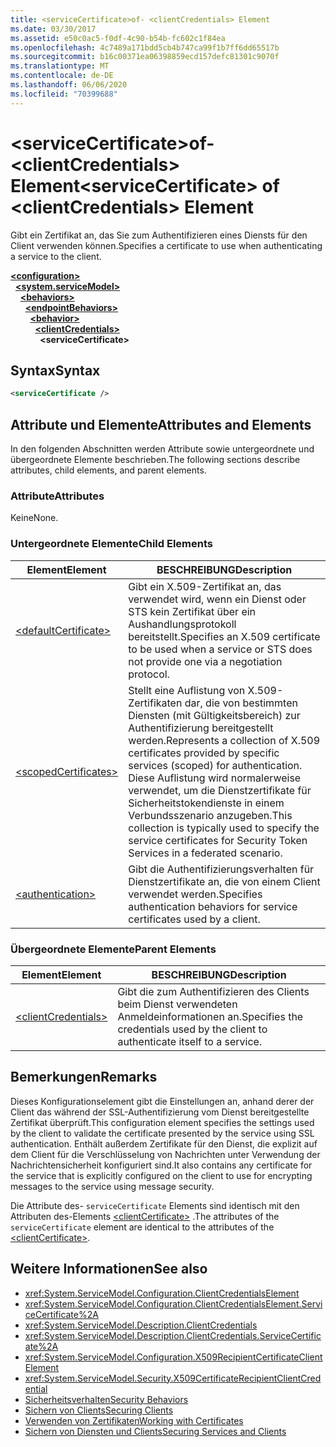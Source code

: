 ```yaml
---
title: <serviceCertificate>of- <clientCredentials> Element
ms.date: 03/30/2017
ms.assetid: e50c0ac5-f0df-4c90-b54b-fc602c1f84ea
ms.openlocfilehash: 4c7489a171bdd5cb4b747ca99f1b7ff6dd65517b
ms.sourcegitcommit: b16c00371ea06398859ecd157defc81301c9070f
ms.translationtype: MT
ms.contentlocale: de-DE
ms.lasthandoff: 06/06/2020
ms.locfileid: "70399688"
---
```

# <a name="servicecertificate-of-clientcredentials-element"></a><span data-ttu-id="233e2-102">\<serviceCertificate>of- \<clientCredentials> Element</span><span class="sxs-lookup"><span data-stu-id="233e2-102">\<serviceCertificate> of \<clientCredentials> Element</span></span>
<span data-ttu-id="233e2-103">Gibt ein Zertifikat an, das Sie zum Authentifizieren eines Diensts für den Client verwenden können.</span><span class="sxs-lookup"><span data-stu-id="233e2-103">Specifies a certificate to use when authenticating a service to the client.</span></span>  
  
[**\<configuration>**](../configuration-element.md)\
&nbsp;&nbsp;[**\<system.serviceModel>**](system-servicemodel.md)\
&nbsp;&nbsp;&nbsp;&nbsp;[**\<behaviors>**](behaviors.md)\
&nbsp;&nbsp;&nbsp;&nbsp;&nbsp;&nbsp;[**\<endpointBehaviors>**](endpointbehaviors.md)\
&nbsp;&nbsp;&nbsp;&nbsp;&nbsp;&nbsp;&nbsp;&nbsp;[**\<behavior>**](behavior-of-endpointbehaviors.md)\
&nbsp;&nbsp;&nbsp;&nbsp;&nbsp;&nbsp;&nbsp;&nbsp;&nbsp;&nbsp;[**\<clientCredentials>**](clientcredentials.md)\
&nbsp;&nbsp;&nbsp;&nbsp;&nbsp;&nbsp;&nbsp;&nbsp;&nbsp;&nbsp;&nbsp;&nbsp;**\<serviceCertificate>**  
  
## <a name="syntax"></a><span data-ttu-id="233e2-104">Syntax</span><span class="sxs-lookup"><span data-stu-id="233e2-104">Syntax</span></span>  
  
```xml  
<serviceCertificate />
```  
  
## <a name="attributes-and-elements"></a><span data-ttu-id="233e2-105">Attribute und Elemente</span><span class="sxs-lookup"><span data-stu-id="233e2-105">Attributes and Elements</span></span>  
 <span data-ttu-id="233e2-106">In den folgenden Abschnitten werden Attribute sowie untergeordnete und übergeordnete Elemente beschrieben.</span><span class="sxs-lookup"><span data-stu-id="233e2-106">The following sections describe attributes, child elements, and parent elements.</span></span>  
  
### <a name="attributes"></a><span data-ttu-id="233e2-107">Attribute</span><span class="sxs-lookup"><span data-stu-id="233e2-107">Attributes</span></span>  
 <span data-ttu-id="233e2-108">Keine</span><span class="sxs-lookup"><span data-stu-id="233e2-108">None.</span></span>  
  
### <a name="child-elements"></a><span data-ttu-id="233e2-109">Untergeordnete Elemente</span><span class="sxs-lookup"><span data-stu-id="233e2-109">Child Elements</span></span>  
  
|<span data-ttu-id="233e2-110">Element</span><span class="sxs-lookup"><span data-stu-id="233e2-110">Element</span></span>|<span data-ttu-id="233e2-111">BESCHREIBUNG</span><span class="sxs-lookup"><span data-stu-id="233e2-111">Description</span></span>|  
|-------------|-----------------|  
|[\<defaultCertificate>](defaultcertificate-element.md)|<span data-ttu-id="233e2-112">Gibt ein X.509-Zertifikat an, das verwendet wird, wenn ein Dienst oder STS kein Zertifikat über ein Aushandlungsprotokoll bereitstellt.</span><span class="sxs-lookup"><span data-stu-id="233e2-112">Specifies an X.509 certificate to be used when a service or STS does not provide one via a negotiation protocol.</span></span>|  
|[\<scopedCertificates>](scopedcertificates-element.md)|<span data-ttu-id="233e2-113">Stellt eine Auflistung von X.509-Zertifikaten dar, die von bestimmten Diensten (mit Gültigkeitsbereich) zur Authentifizierung bereitgestellt werden.</span><span class="sxs-lookup"><span data-stu-id="233e2-113">Represents a collection of X.509 certificates provided by specific services (scoped) for authentication.</span></span> <span data-ttu-id="233e2-114">Diese Auflistung wird normalerweise verwendet, um die Dienstzertifikate für Sicherheitstokendienste in einem Verbundsszenario anzugeben.</span><span class="sxs-lookup"><span data-stu-id="233e2-114">This collection is typically used to specify the service certificates for Security Token Services in a federated scenario.</span></span>|  
|[\<authentication>](authentication-of-servicecertificate-element.md)|<span data-ttu-id="233e2-115">Gibt die Authentifizierungsverhalten für Dienstzertifikate an, die von einem Client verwendet werden.</span><span class="sxs-lookup"><span data-stu-id="233e2-115">Specifies authentication behaviors for service certificates used by a client.</span></span>|  
  
### <a name="parent-elements"></a><span data-ttu-id="233e2-116">Übergeordnete Elemente</span><span class="sxs-lookup"><span data-stu-id="233e2-116">Parent Elements</span></span>  
  
|<span data-ttu-id="233e2-117">Element</span><span class="sxs-lookup"><span data-stu-id="233e2-117">Element</span></span>|<span data-ttu-id="233e2-118">BESCHREIBUNG</span><span class="sxs-lookup"><span data-stu-id="233e2-118">Description</span></span>|  
|-------------|-----------------|  
|[\<clientCredentials>](clientcredentials.md)|<span data-ttu-id="233e2-119">Gibt die zum Authentifizieren des Clients beim Dienst verwendeten Anmeldeinformationen an.</span><span class="sxs-lookup"><span data-stu-id="233e2-119">Specifies the credentials used by the client to authenticate itself to a service.</span></span>|  
  
## <a name="remarks"></a><span data-ttu-id="233e2-120">Bemerkungen</span><span class="sxs-lookup"><span data-stu-id="233e2-120">Remarks</span></span>  
 <span data-ttu-id="233e2-121">Dieses Konfigurationselement gibt die Einstellungen an, anhand derer der Client das während der SSL-Authentifizierung vom Dienst bereitgestellte Zertifikat überprüft.</span><span class="sxs-lookup"><span data-stu-id="233e2-121">This configuration element specifies the settings used by the client to validate the certificate presented by the service using SSL authentication.</span></span> <span data-ttu-id="233e2-122">Enthält außerdem Zertifikate für den Dienst, die explizit auf dem Client für die Verschlüsselung von Nachrichten unter Verwendung der Nachrichtensicherheit konfiguriert sind.</span><span class="sxs-lookup"><span data-stu-id="233e2-122">It also contains any certificate for the service that is explicitly configured on the client to use for encrypting messages to the service using message security.</span></span>  
  
 <span data-ttu-id="233e2-123">Die Attribute des- `serviceCertificate` Elements sind identisch mit den Attributen des-Elements [\<clientCertificate>](clientcertificate-of-clientcredentials-element.md) .</span><span class="sxs-lookup"><span data-stu-id="233e2-123">The attributes of the `serviceCertificate` element are identical to the attributes of the [\<clientCertificate>](clientcertificate-of-clientcredentials-element.md).</span></span>  
  
## <a name="see-also"></a><span data-ttu-id="233e2-124">Weitere Informationen</span><span class="sxs-lookup"><span data-stu-id="233e2-124">See also</span></span>

- <xref:System.ServiceModel.Configuration.ClientCredentialsElement>
- <xref:System.ServiceModel.Configuration.ClientCredentialsElement.ServiceCertificate%2A>
- <xref:System.ServiceModel.Description.ClientCredentials>
- <xref:System.ServiceModel.Description.ClientCredentials.ServiceCertificate%2A>
- <xref:System.ServiceModel.Configuration.X509RecipientCertificateClientElement>
- <xref:System.ServiceModel.Security.X509CertificateRecipientClientCredential>
- [<span data-ttu-id="233e2-125">Sicherheitsverhalten</span><span class="sxs-lookup"><span data-stu-id="233e2-125">Security Behaviors</span></span>](../../../wcf/feature-details/security-behaviors-in-wcf.md)
- [<span data-ttu-id="233e2-126">Sichern von Clients</span><span class="sxs-lookup"><span data-stu-id="233e2-126">Securing Clients</span></span>](../../../wcf/securing-clients.md)
- [<span data-ttu-id="233e2-127">Verwenden von Zertifikaten</span><span class="sxs-lookup"><span data-stu-id="233e2-127">Working with Certificates</span></span>](../../../wcf/feature-details/working-with-certificates.md)
- [<span data-ttu-id="233e2-128">Sichern von Diensten und Clients</span><span class="sxs-lookup"><span data-stu-id="233e2-128">Securing Services and Clients</span></span>](../../../wcf/feature-details/securing-services-and-clients.md)
